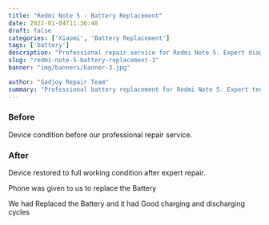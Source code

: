 ```yaml
---
title: "Redmi Note 5 - Battery Replacement"
date: 2022-01-04T11:36:48
draft: false
categories: ['Xiaomi', 'Battery Replacement']
tags: ['battery']
description: "Professional repair service for Redmi Note 5. Expert diagnosis and quality repairs in Bangalore."
slug: "redmi-note-5-battery-replacement-3"
banner: "img/banners/banner-3.jpg"

author: "Gadjoy Repair Team"
summary: "Professional battery replacement for Redmi Note 5. Expert technicians, quality parts, warranty included."
---
```


### Before

Device condition before our professional repair service.

### After

Device restored to full working condition after expert repair.

Phone was given to us to replace the Battery

We had Replaced the Battery and it had Good charging and discharging cycles